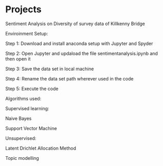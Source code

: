 # Projects
Sentiment Analysis on Diversity of survey data of Killkenny Bridge

Enviroinment Setup:

Step 1: Download and install anaconda setup with Jupyter and Spyder

Step 2: Open Jupyter and updaload the file sentimentanalysis.ipynb and then open it

Step 3: Save the data set in local machine

Step 4: Rename the data set path wherever used in the code

Step 5: Execute the code

Algorithms used: 

Supervised learning:

Naive Bayes

Support Vector Machine

Unsupervised:

Latent Drichlet Allocation Method

Topic modelling
